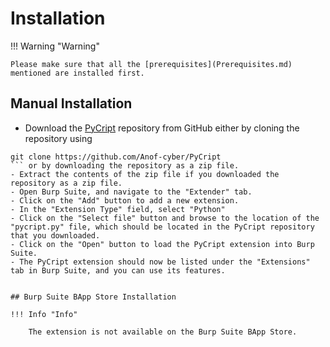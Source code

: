 
# Installation 


!!! Warning "Warning"

    Please make sure that all the [prerequisites](Prerequisites.md) mentioned are installed first.
## Manual Installation

- Download the [PyCript](https://github.com/Anof-cyber/PyCript) repository from GitHub either by cloning the repository using 
```
git clone https://github.com/Anof-cyber/PyCript
``` or by downloading the repository as a zip file.
- Extract the contents of the zip file if you downloaded the repository as a zip file.
- Open Burp Suite, and navigate to the "Extender" tab.
- Click on the "Add" button to add a new extension.
- In the "Extension Type" field, select "Python"
- Click on the "Select file" button and browse to the location of the "pycript.py" file, which should be located in the PyCript repository that you downloaded.
- Click on the "Open" button to load the PyCript extension into Burp Suite.
- The PyCript extension should now be listed under the "Extensions" tab in Burp Suite, and you can use its features.


## Burp Suite BApp Store Installation

!!! Info "Info"

    The extension is not available on the Burp Suite BApp Store.



